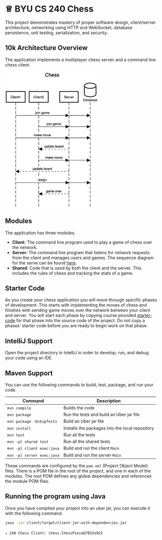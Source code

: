 # ♕ BYU CS 240 Chess

This project demonstrates mastery of proper software design, client/server architecture, networking using HTTP and WebSocket, database persistence, unit testing, serialization, and security.

## 10k Architecture Overview

The application implements a multiplayer chess server and a command line chess client.

[![Sequence Diagram](10k-architecture.png)](https://sequencediagram.org/index.html#initialData=C4S2BsFMAIGEAtIGckCh0AcCGAnUBjEbAO2DnBElIEZVs8RCSzYKrgAmO3AorU6AGVIOAG4jUAEyzAsAIyxIYAERnzFkdKgrFIuaKlaUa0ALQA+ISPE4AXNABWAexDFoAcywBbTcLEizS1VZBSVbbVc9HGgnADNYiN19QzZSDkCrfztHFzdPH1Q-Gwzg9TDEqJj4iuSjdmoMopF7LywAaxgvJ3FC6wCLaFLQyHCdSriEseSm6NMBurT7AFcMaWAYOSdcSRTjTka+7NaO6C6emZK1YdHI-Qma6N6ss3nU4Gpl1ZkNrZwdhfeByy9hwyBA7mIT2KAyGGhuSWi9wuc0sAI49nyMG6ElQQA)

## Modules

The application has three modules.

- **Client**: The command line program used to play a game of chess over the network.
- **Server**: The command line program that listens for network requests from the client and manages users and games. The sequence diagram for the serve can be found [here](https://sequencediagram.org/index.html?presentationMode=readOnly&shrinkToFit=true#initialData=IYYwLg9gTgBAwgGwJYFMB2YBQAHYUxIhK4YwDKKUAbpTngUSWDABLBoAmCtu+hx7ZhWqEUdPo0EwAIsDDAAgiBAoAzqswc5wAEbBVKGBx2ZM6MFACeq3ETQBzGAAYAdAE5M9qBACu2GADEaMBUljAASij2SKoWckgQaIEA7gAWSGBiALxZZD7KaqoAZj4ICAA0MKnA2NhhuGCpOZiIqKQAtAB85JQ0UABcMADaAAoA8mQAKgC6MAD0PgZQADpoAN4ARIuUwQC2KBv9GzAblRu46snQHIfHpycou8BICLcnAL6Ywn0wXazsXEog022ygewORxOZwuqiuUBukPuG0ez1eiM+bE43Fgf2+okGUCiMUyUAAFJForFKJEAI4+NRgACUpjxKl+3Vk8iUKnUg3sKDAAFUlqTQeDmZzFAV1OyjDp+gAxJCcGDCyiSmA6MJi4D7TCS7mFX643r4mBoUoIL6mtl-A3S1T9ECEuQoNVk0GSiXaQ0yv7GfoKDgcVVLSXWkS2jk+h1Ol2ZBQ+Rqk4BJ1Je-UxnmqWUBoMhxONcOswztP6YwEDCJEqlQSKqUpYCvY43db5AmAgpbg46DO5nVONSYQADW6F7Jw+EZ+Ze6rXMgwATE4nKsuztdQcYH2oSdB6lh2O0BO7p9MDkFaifITKsqqMBkCGUS9mvOOm3eh3RhMZvNQWutm7Tc3iRGE4QRfsHieF4QM+dscW6ZsO3XMFgMRaF9Fha4QLOZ80VPTAkIQnpIxQAkaxJckKOpFA6QZZl4NbeBkAXGAABYVwA-Z1GAflDhOABRKBvCrPQQ0JOjYg2M8LyvG8YGSFBgBHGAwOuV8WPfEi+kGb8plmBYlgAnV9hwk41PhMzkWg-Cp0Y8sAWxYFAI3Uz0PMzDwKsvDYMIxzKFlEtyMpSiKWJGjJKZacAtnZi2jAQYONXdYNm41ReIhQThOgQYxJgCT6SkmSskvF5rxQSoTMMeQjw0+LAs-Ks9N-QzKGMoC3Mg85POw9zrNRXz7MQ-yqxQns+osiDd36mD0T8rEYo-UjgvCskwtrWlCqiktZXtbM+QFd1RQ6lBvS5B1c3lJUVXdDUtRgKrM3O7MmKC0N1W0adRCYojBnWkl60bebK1exrnLSjL+I2ISRMGB8XQ4MIavHODGqYt8EvYpwAGYuMKSG+xhnKYHhpTEZgZHj2K0qEHKyo0AgB6Trq8wGuoL9xn0v8jJSqrQJ6yy+p8uahv+BbRpc1DTIwy5eq64WCKI0H2YliG+MJ7Kq1JBmmdc07pOinE-gxwYAFZOJStXMuhzXBm1xmqsZA3zxKuSKvNRnJpZrT4N0zmWv-XmTqh6bJqRBW7LRhzxecvmd352XLNwmzfKV2Lfc7VL8fVrLYZge3VIFjgndRlX0c0zHzeSzYrahomtZ1yaS9MWSyvknW8O95gTRVv2fwMwOxrQycE6wwX5ZT0uZ2GmPM7jrqw6FyfgZbdOwcz2uNbzgu8Ob+zjYrs2LZr7Prfru2O5s5uzE4UxPG8PxAmgdh+RgAAZCBoiSAI0gybJcnyNmEoZRKjVFqPUOQTQsgtArmzHSwx-YGQMOoBIaA1xVUqJNKei0xaVmBBgwuicOAYhGnAs0CBP7KlJB-L+m16JfSjDILMhQDpChFI7J6UoXr+nlDAa6IZbraE1NqE6nDfQ5jXstd6UBiw2lLEtKgZpPTaBcCAVIKAQAjhGEXUkTcGHyKYc9FhMBnRKQTGmFMaYMx7SNDwuGwYYCFnTJ9HasVfrv0oWgQGCAmykMkfAoenVQ5F0GlHA+8UlzH0luNLq+5Dzjjmi7GmdNNTABDFVLucCOb93mMg1QqD0EnUwUXbBxF3FrAIVgleOC3oUK-tQzxdDYgMTkbtZhvIYD8jYZQY6eszpcNsd0AMfDlQCLDEI+6j0bF+h7oolQgwLRlH0T9EagwaHKm8b48WysAlZx4jnG2ecfDBDTNAJAAAvFANxSnlwiVjAAjHjfZZ9bYPROY0M5lzrkt1dm3d2eUvbQIxlkpqiDcmFAKesSpJTDaynKdCohJDtmzPIZ4hptDaJbRaaRNpRiOldKOhw6ZEihm8P4dIu6Ii9ZiIuv4s0gj5DLJRfM3WMiVFqI0VonRejXHRzwR4jFDYfHVKNgo5Cez0oHPPm8-cnyrkG33nOQ+DynmSpeUc95qQ5XfKSW7SouwYj5IcKy8EmTZnZK5nMPJkK1hVNFuUqpadzWq1PnXV5pIDUoONY7BVYSlV3KrqqgmudiYesNcqRwPrqZ6pgJ6o1jhAUwPqs6vulrrWJEKXrG5fKnKdiqkikG-jxWbxDVrONEbCFj2Lr6susUTYwEDZbV1W9Q3luNU3Z26AOB3y8L4fwAQvAoHQAK3wzAf7pEyC7PIDpgEVCqDUOohdGhmrFU1aQAk34CUmAJJBEKM2aviWgWFOaOxxNHOgEVZCWV1NHei0dTTtqtLtO0x0nSBROMlJYoc560D9PEZdQY5KP0TLCGeo8NLuHMrIo4qxLin3Rjxa+jgKBuCZFJMB+Qf7aWksGNIFDApqrqJgEUXwKoMPACZSeqsND71qCBk61dwJs3hNYsuau0a-m3jQPeR8JM0yHpXdpL867N3bt3Sg-dYGL32tWTB794G04KNRfYW9NGkwPuxXMgxxLWHka-QeH9WHuE4ZGWR2D8hhF8fkxe4lOyzSLKtLyme-K1NgE2ZeotLrnluo1bKqAFz5XMf9axDijym3eZbVWY5fmAs6tbrTdujMpNoEExnIYImt07vBRJo9MnZ7JY8ymjezbS0XyS-xn9qlvCKOQ9WoLcVWKNpPhF0r+cdbJaqxAGrVzr5dp7Q-fthIQxv2JDAAA4puHM46-5TsAYUWdoCF0QOXUC2BRWhhja3QZewm5VgFby-ypxh6PNKevcSahxINNMoQwM-F77zPAH04eozgy5SAdGXJ5xFn7oFds3Sll5HruGNu6+rpE3uKkhe36EzXT4DqPUODtQEHbFQcGMgWIpI4Dw9UIj1QmnvpuNkyN2I7mGNCdGicHb3F+JDE2FTlAABJaQ-F7mLmxmxM4v9MjuhiUiHQCBQAjh52hDYSJ6cADlNxHBrTOFjGBInV0p5NmndPNxM5Z2zjnJwudumDtLs4-PBfC86mLzckv9jS-eLMDjCX-lpKswZ2qq3k2MeGJtlq9O9sVfAwd3NR2f0ne0uQ87xO3OYvoa4m74jdMPae4Z5H0O3umYLA9yzv2X12ZZQ5yjznc2h9J34orzW1U+eJtF05-mvky5inLzGoWg1SteeXj5lfAs-OSYlh3Annes3W+77bm5j2547NnsnGdi-BsOaG9r3vh3YGq0gWre8-UNflw2qJJap8N3K9ZpI8+uuL56522+phe2PwCNga82BuDwHjIYRHKQJ3-2nUAy0i3wFLqgUm3vrvmoD-2F7rvmuBLpuNmsPlWMlsAWbqAYHm9KYq6JjnfldpHsDtHm+mAHpsllDiSknkBqnj9rPken9qjp9rIjis+ohoMPAZkIjuhg9i4AQiAfsNgQBiTA4ljoUA-pAEYNoHoAYAnhIiQYjpKC4GDmrtIJDjADnrgrmnAEgXRsKmPuvKrvsOroMKzuzvVvWmxgBPTmoTABoWxDbiknlMlqluvH-vMJ7gej+lAfsObigGATIaeoQXYSgA4QWqvKdtBtQSgIgWYigMgfBqgbGOgZgYQSwXYsnqQSBl3gHsQd4QspaNIe4nIQEQXsikXhKpPtKs3lqq3t8oqqvnXk4GFhPo3r5hXrFs7PFikm2o4GYT3j7BYWCnMNYWsEwY4UPs4aNJ0Z4TXq7uUeqq2uGsalgdXqKsUUfNXNkRUSMV6g0RETUb8rbvqqMY4J0eYb3Agjkm0btjYUeGuE4e4gVkodsUMaXmWusZ0tAcwRMbco1hviVlvnbPUTcfYZuL1ifvfH2oEJYChhQskDAAAFIQDKjjabiBCG6aKzYzpv7zof4NBf7ArrYjCCge77GQHrDX7AD-FQBwAQAUJQCVB6HSDHGyZYm2oC54kElEkkniH9HERvQABWYJaApIoJGy4ezSQOOmYRseWBAhrBeBRYsR6eiGme0GgOKBfJYh+wn6pJkRJmRQH2whQiRQ3guw7xjO0gQp-20GapjKKBb0hpwAqihJ0ACg94Lwug3Aui1JlAtJ0A+OjCfJppLgaSHAIwDpZIOJNJFpxJMR8gohh0J0kOSpSefgWgmQEJ8pQiyQGQqQ5oKAQJfptATmPRgwnJXiChWyhaReWhyqOh6wxh8kYkiOTOWx8Cow6J-+KAgBju6Aa4aZ+JAZ9JqhZJ3RJxrh2JPpTpgZpJjJV60GrJVC2ZQR5BUeoRXS4Ru+EZwyIpX2wAaehBepJB0pwRspAopppIipepypqpm4GoGpEAWppJa5iR5oyRGZ7i45uZhWgxsxwxok9uBUDI9xdayqSUDez5uUr53JYAyxHeduIYjR3+zR2xNZGJABBxTZvZuJjpbZ2pTO5J+WPZVJCFrZdJyFnZimQeLKo57Jd5kULp2mL6Meop8gceR485ZKH25GK5u+F5+F0G2eN5smd5QqeZq8WRm+uRmq2qH5teiUpRP5lxgweRglpZ7s9OJMCACMYQ1QOYqwLZMAEARQnW3WIYIAAZVZHMtZVhmJ6FLZ-Z7ZOpqF-KlJJlSFg5sBcigwhFHJbJE5WmuKIOFFS51F6AtF72ZmlFy5BBTFCRLFgwG5k5IR+06BO5e5f2B5KoppxGmpOFzFJpR5cG4VqVcZwZOlRJVpqItpfh1lRJpFKys8nF9Ghej5fFrypMaSSMykKMx6wlWMuM4WJekWcM8lZM9VR4QFMabxyWf54kAFeloKBlexMFGF-p2FtlvuHYzZfZNlDJD55O4Mzx0qYaCxcRNFH5wWa+TWT54l+cA1Sx0laxW1RVxMeUb5sQo1fs411hlJs1Uc4BcM6FtlZxuy1V28bxl1UAy+tae1lcTxLWLxx11xf118tR8kbxpJQ1+UI1TR3cv+aJ0F9ZsFaC8F010AFluaVli1RJQ5nma1oNG1sN4hAN08Ux6+Mx318x8aOFzcfWp+A2gQXguJzESksAC6yAIA8QiQj+M2OQL+828JYCi6SJd1wwGWYm8wxgXZsmyGqGfhzIeFb0StBGkOvJ5FJi3AeADKj2jIlQIAetUAO5RtutXNemPllt+t4yVFNtJtXN5t+5SeTteA1tKRsmiAXNGR+ZgxhZdyxZawnwfWQAA).
- **Shared**: Code that is used by both the client and the server. This includes the rules of chess and tracking the state of a game.

## Starter Code

As you create your chess application you will move through specific phases of development. This starts with implementing the moves of chess and finishes with sending game moves over the network between your client and server. You will start each phase by copying course provided [starter-code](starter-code/) for that phase into the source code of the project. Do not copy a phases' starter code before you are ready to begin work on that phase.

## IntelliJ Support

Open the project directory in IntelliJ in order to develop, run, and debug your code using an IDE.

## Maven Support

You can use the following commands to build, test, package, and run your code.

| Command                    | Description                                     |
| -------------------------- | ----------------------------------------------- |
| `mvn compile`              | Builds the code                                 |
| `mvn package`              | Run the tests and build an Uber jar file        |
| `mvn package -DskipTests`  | Build an Uber jar file                          |
| `mvn install`              | Installs the packages into the local repository |
| `mvn test`                 | Run all the tests                               |
| `mvn -pl shared test`      | Run all the shared tests                        |
| `mvn -pl client exec:java` | Build and run the client `Main`                 |
| `mvn -pl server exec:java` | Build and run the server `Main`                 |

These commands are configured by the `pom.xml` (Project Object Model) files. There is a POM file in the root of the project, and one in each of the modules. The root POM defines any global dependencies and references the module POM files.

## Running the program using Java

Once you have compiled your project into an uber jar, you can execute it with the following command.

```sh
java -jar client/target/client-jar-with-dependencies.jar

♕ 240 Chess Client: chess.ChessPiece@7852e922
```
